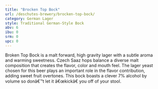 ```yaml
---
title: "Brocken Top Bock"
url: /deschutes-brewery/brocken-top-bock/
category: German Lager
style: Traditional German-Style Bock
abv: 6
ibu: 0
srm: 0
upc: 0
---
```

Broken Top Bock is a malt forward, high gravity lager with a subtle aroma and warming sweetness.  Czech Saaz hops balance a diverse malt composition that creates the flavor, color and mouth feel.  The lager yeast chosen for this beer plays an important role in the flavor contribution, adding sweet fruit overtones.  This bock boasts a clever 7% alcohol by volume so donâ€™t let it â€œkickâ€ you off of your stool.
